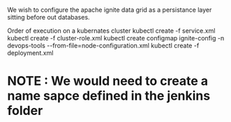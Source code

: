 #
We wish to configure the apache ignite  data grid as a persistance layer sitting before out databases.

Order of execution on a kubernates cluster
kubectl create -f service.xml
kubectl create -f cluster-role.xml
kubectl create configmap ignite-config -n devops-tools --from-file=node-configuration.xml
kubectl create -f deployment.xml



# NOTE : We would need to create a name sapce defined in the jenkins folder 